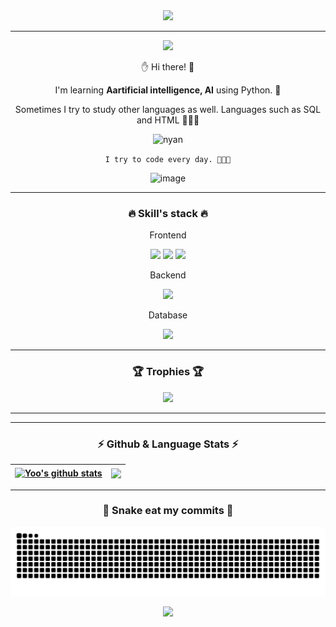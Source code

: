 <div align = 'center'> <img src='https://capsule-render.vercel.app/api?type=shark&color=auto&height=100&section=header&text=Nicholas YOO&fontSize=100'/> </div>

***

<div align="center">
  
<a href="https://github.com/godhin"><img src="https://hits.seeyoufarm.com/api/count/incr/badge.svg?url=https%3A%2F%2Fgithub.com%2Fgodhin&count_bg=%233DC8AC&title_bg=%23000000&icon=godotengine.svg&icon_color=%23FFF9F9&title=H+-+I&edge_flat=false)"/></a>
 
✋ Hi there! 🤚
  
  I'm learning **Aartificial intelligence, AI** using Python. 🐍
  
  
Sometimes I try to study other languages ​​as well. Languages ​​such as SQL and HTML 👨🏻‍💻
  
  
  ![nyan](https://user-images.githubusercontent.com/75519839/155043486-34a2e419-0e45-4023-ac88-4ded5cc55208.gif)
  
  <code>I try to code every day. 👨🏻‍💻</code>

![image](https://user-images.githubusercontent.com/75519839/155270710-5bc7ecb5-9cc3-47ee-9cbf-3a0801c4f5f4.gif)

  
</div>

***
  
### <div align = 'center'> 🔥 Skill's stack 🔥 </div>
<div align = 'center'>

  Frontend
  
<img src="https://img.shields.io/badge/HTML-E34F26?style=flat-square&logo=HTML5&logoColor=white"/>
<img src="https://img.shields.io/badge/CSS-1572B6?style=flat-square&logo=CSS3&logoColor=white"/>
<img src="https://img.shields.io/badge/JS-F7DF1E?style=flat-square&logo=JavaScript&logoColor=white"/>


  Backend
  
<img src="https://img.shields.io/badge/Python-3776AB?style=flat-square&logo=Python&logoColor=white"/>
  

  Database
   
<img src="https://img.shields.io/badge/SQLite-003B57?style=flat-square&logo=SQLite&logoColor=white"/>


  ***

  ### 🏆 Trophies 🏆
<div align = 'center'><img src = 'https://github-profile-trophy.vercel.app/?username=ryo-ma&theme=flat&column=7'/></div>

  ***
  


</div>

***

### <div align = 'center'> ⚡️ Github & Language Stats ⚡️ </div>
        
| <a href="https://github.com/godhin/github-readme-stats"><img align="center" src="https://github-readme-stats.vercel.app/api?username=godhin&show_icons=true&include_all_commits=true&theme=buefy&hide_border=true&count_private=False" alt="Yoo's github stats" /></a> | <a href="https://github.com/godhin/github-readme-stats"><img align="center" src="https://github-readme-stats.vercel.app/api/top-langs/?username=godhin&layout=compact&theme=buefy&hide_border=true&hide=jupyter%20notebook" /></a> |
| ------------- | ------------- |

***

### <div align = 'center'> 🐍 Snake eat my commits 🐍 </div>

![snake gif](https://github.com/godhin/godhin/blob/output/github-contribution-grid-snake.svg)


<div align = 'center'><img src = 'https://capsule-render.vercel.app/api?type=shark&color=auto&height=100&section=footer'/></div>
